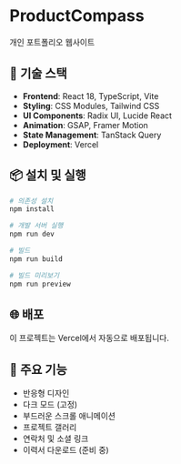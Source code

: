 # ProductCompass

개인 포트폴리오 웹사이트

## 🚀 기술 스택

- **Frontend**: React 18, TypeScript, Vite
- **Styling**: CSS Modules, Tailwind CSS
- **UI Components**: Radix UI, Lucide React
- **Animation**: GSAP, Framer Motion
- **State Management**: TanStack Query
- **Deployment**: Vercel

## 📦 설치 및 실행

```bash
# 의존성 설치
npm install

# 개발 서버 실행
npm run dev

# 빌드
npm run build

# 빌드 미리보기
npm run preview
```

## 🌐 배포

이 프로젝트는 Vercel에서 자동으로 배포됩니다.

## 📝 주요 기능

- 반응형 디자인
- 다크 모드 (고정)
- 부드러운 스크롤 애니메이션
- 프로젝트 갤러리
- 연락처 및 소셜 링크
- 이력서 다운로드 (준비 중)
